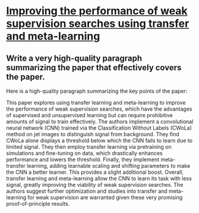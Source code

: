 # [Improving the performance of weak supervision searches using transfer   and meta-learning](https://arxiv.org/abs/2312.06152)

## Write a very high-quality paragraph summarizing the paper that effectively covers the paper.

 Here is a high-quality paragraph summarizing the key points of the paper:

This paper explores using transfer learning and meta-learning to improve the performance of weak supervision searches, which have the advantages of supervised and unsupervised learning but can require prohibitive amounts of signal to train effectively. The authors implement a convolutional neural network (CNN) trained via the Classification Without Labels (CWoLa) method on jet images to distinguish signal from background. They find CWoLa alone displays a threshold below which the CNN fails to learn due to limited signal. They then employ transfer learning via pretraining on simulations and fine-tuning on data, which drastically enhances performance and lowers the threshold. Finally, they implement meta-transfer learning, adding learnable scaling and shifting parameters to make the CNN a better learner. This provides a slight additional boost. Overall, transfer learning and meta-learning allow the CNN to learn its task with less signal, greatly improving the viability of weak supervision searches. The authors suggest further optimization and studies into transfer and meta-learning for weak supervision are warranted given these very promising proof-of-principle results.

